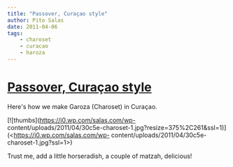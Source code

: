 ```yaml
---
title: "Passover, Curaçao style"
author: Pito Salas
date: 2011-04-06
tags:
    - charoset
    - curacao
    - haroza
---
```

# [Passover, Curaçao style](None)




Here's how we make Garoza (Charoset) in Curaçao.

[![thumbs](https://i0.wp.com/salas.com/wp-
content/uploads/2011/04/30c5e-charoset-1.jpg?resize=375%2C261&ssl=1)](<https://i0.wp.com/salas.com/wp-
content/uploads/2011/04/30c5e-charoset-1.jpg?ssl=1>)

Trust me, add a little horseradish, a couple of matzah, delicious!


